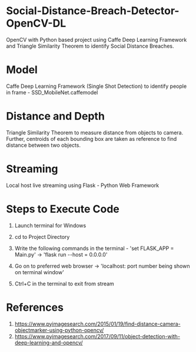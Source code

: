 # Social-Distance-Breach-Detector-OpenCV-DL
OpenCV with Python based project using Caffe Deep Learning Framework 
and Triangle Similarity Theorem to identify Social Distance Breaches.

# Model
Caffe Deep Learning Framework (Single Shot Detection) to identify people in frame - SSD_MobileNet.caffemodel

# Distance and Depth
Triangle Similarity Theorem to measure distance from objects to camera. Further, centroids of each bounding box are taken as reference
to find distance between two objects.

# Streaming
Local host live streaming using Flask - Python Web Framework

# Steps to Execute Code

1. Launch terminal for Windows 

2. cd to Project Directory 

3. Write the following commands in the terminal - 
  'set FLASK_APP = Main.py' -> 
  'flask run --host = 0.0.0.0'

4. Go on to preferred web browser -> 'localhost: port number being shown on terminal window'

5. Ctrl+C in the terminal to exit from stream

# References

1. https://www.pyimagesearch.com/2015/01/19/find-distance-camera-objectmarker-using-python-opencv/
2. https://www.pyimagesearch.com/2017/09/11/object-detection-with-deep-learning-and-opencv/
